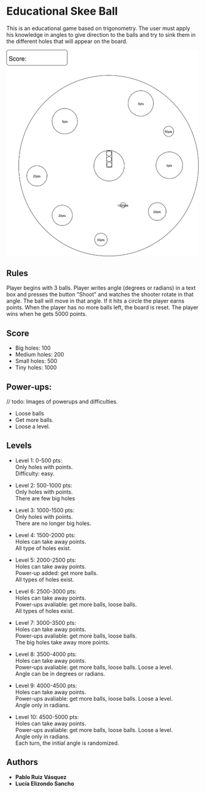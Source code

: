 # Educational Skee Ball 

This is an educational game based on trigonometry. The user must apply his knowledge in angles to give direction to the balls and try to sink them in the different holes that will appear on the board. 

![Diagram](https://github.com/lesan2807/EducationalSkeeBall/blob/master/Untitled%20Diagram.svg)

## Rules

Player begins with 3 balls. 
Player writes angle (degrees or radians) in a text box and presses the button "Shoot" and watches the shooter rotate in that angle. 
The ball will move in that angle. If it hits a circle the player earns points. 
When the player has no more balls left, the board is reset. 
The player wins when he gets 5000 points. 

## Score
* Big holes: 100
* Medium holes: 200
* Small holes: 500 
* Tiny holes: 1000

## Power-ups:
// todo: Images of powerups and difficulties. 
* Loose balls
* Get more balls.
* Loose a level. 


## Levels
* Level 1: 0-500 pts: \
    Only holes with points.\
    Difficulty: easy. 
    
* Level 2: 500-1000 pts: \
    Only holes with points. \
    There are few big holes
    
* Level 3: 1000-1500 pts: \
    Only holes with points. \
    There are no longer big holes. 
    
* Level 4: 1500-2000 pts:\
    Holes can take away points. \
    All type of holes exist. 
    
* Level 5: 2000-2500 pts:\
    Holes can take away points. \
    Power-up added: get more balls. \
    All types of holes exist.
    
* Level 6: 2500-3000 pts: \
    Holes can take away points. \
    Power-ups avaliable: get more balls, loose balls. \
    All types of holes exist. 
    
* Level 7: 3000-3500 pts: \
    Holes can take away points. \
    Power-ups avaliable: get more balls, loose balls. \
    The big holes take away more points. 
    
* Level 8: 3500-4000 pts: \
    Holes can take away points. \
    Power-ups avaliable: get more balls, loose balls. Loose a level. \
    Angle can be in degrees or radians. 
    
* Level 9: 4000-4500 pts: \
    Holes can take away points. \
    Power-ups avaliable: get more balls, loose balls. Loose a level. \
    Angle only in radians. 
    
* Level 10: 4500-5000 pts: \
    Holes can take away points. \
    Power-ups avaliable: get more balls, loose balls. Loose a level. \
    Angle only in radians. \
    Each turn, the initial angle is randomized. 

## Authors

* **Pablo Ruiz Vásquez**
* **Lucía Elizondo Sancho**

